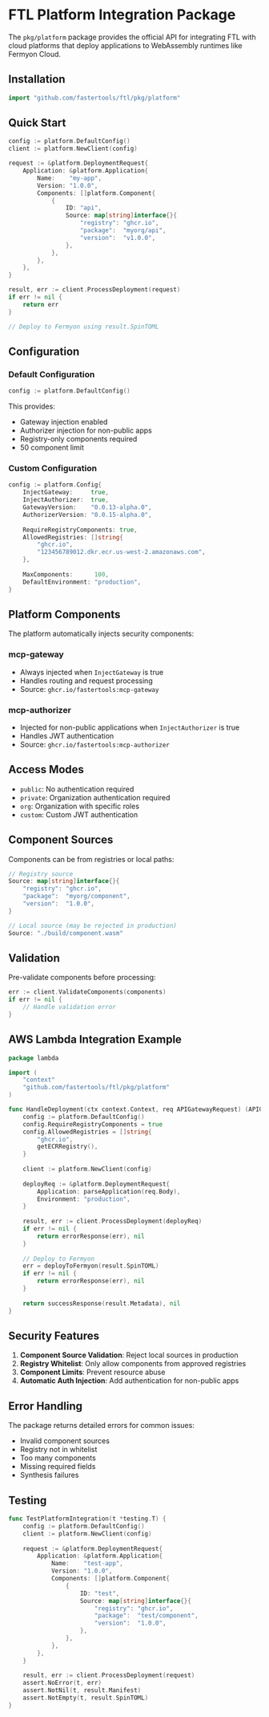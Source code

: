# FTL Platform Integration Package

The `pkg/platform` package provides the official API for integrating FTL with cloud platforms that deploy applications to WebAssembly runtimes like Fermyon Cloud.

## Installation

```go
import "github.com/fastertools/ftl/pkg/platform"
```

## Quick Start

```go
config := platform.DefaultConfig()
client := platform.NewClient(config)

request := &platform.DeploymentRequest{
    Application: &platform.Application{
        Name:    "my-app",
        Version: "1.0.0",
        Components: []platform.Component{
            {
                ID: "api",
                Source: map[string]interface{}{
                    "registry": "ghcr.io",
                    "package":  "myorg/api",
                    "version":  "v1.0.0",
                },
            },
        },
    },
}

result, err := client.ProcessDeployment(request)
if err != nil {
    return err
}

// Deploy to Fermyon using result.SpinTOML
```

## Configuration

### Default Configuration

```go
config := platform.DefaultConfig()
```

This provides:
- Gateway injection enabled
- Authorizer injection for non-public apps
- Registry-only components required
- 50 component limit

### Custom Configuration

```go
config := platform.Config{
    InjectGateway:     true,
    InjectAuthorizer:  true,
    GatewayVersion:    "0.0.13-alpha.0",
    AuthorizerVersion: "0.0.15-alpha.0",
    
    RequireRegistryComponents: true,
    AllowedRegistries: []string{
        "ghcr.io",
        "123456789012.dkr.ecr.us-west-2.amazonaws.com",
    },
    
    MaxComponents:      100,
    DefaultEnvironment: "production",
}
```

## Platform Components

The platform automatically injects security components:

### mcp-gateway
- Always injected when `InjectGateway` is true
- Handles routing and request processing
- Source: `ghcr.io/fastertools:mcp-gateway`

### mcp-authorizer
- Injected for non-public applications when `InjectAuthorizer` is true
- Handles JWT authentication
- Source: `ghcr.io/fastertools:mcp-authorizer`

## Access Modes

- `public`: No authentication required
- `private`: Organization authentication required
- `org`: Organization with specific roles
- `custom`: Custom JWT authentication

## Component Sources

Components can be from registries or local paths:

```go
// Registry source
Source: map[string]interface{}{
    "registry": "ghcr.io",
    "package":  "myorg/component",
    "version":  "1.0.0",
}

// Local source (may be rejected in production)
Source: "./build/component.wasm"
```

## Validation

Pre-validate components before processing:

```go
err := client.ValidateComponents(components)
if err != nil {
    // Handle validation error
}
```

## AWS Lambda Integration Example

```go
package lambda

import (
    "context"
    "github.com/fastertools/ftl/pkg/platform"
)

func HandleDeployment(ctx context.Context, req APIGatewayRequest) (APIGatewayResponse, error) {
    config := platform.DefaultConfig()
    config.RequireRegistryComponents = true
    config.AllowedRegistries = []string{
        "ghcr.io",
        getECRRegistry(),
    }
    
    client := platform.NewClient(config)
    
    deployReq := &platform.DeploymentRequest{
        Application: parseApplication(req.Body),
        Environment: "production",
    }
    
    result, err := client.ProcessDeployment(deployReq)
    if err != nil {
        return errorResponse(err), nil
    }
    
    // Deploy to Fermyon
    err = deployToFermyon(result.SpinTOML)
    if err != nil {
        return errorResponse(err), nil
    }
    
    return successResponse(result.Metadata), nil
}
```

## Security Features

1. **Component Source Validation**: Reject local sources in production
2. **Registry Whitelist**: Only allow components from approved registries
3. **Component Limits**: Prevent resource abuse
4. **Automatic Auth Injection**: Add authentication for non-public apps

## Error Handling

The package returns detailed errors for common issues:

- Invalid component sources
- Registry not in whitelist
- Too many components
- Missing required fields
- Synthesis failures

## Testing

```go
func TestPlatformIntegration(t *testing.T) {
    config := platform.DefaultConfig()
    client := platform.NewClient(config)
    
    request := &platform.DeploymentRequest{
        Application: &platform.Application{
            Name:    "test-app",
            Version: "1.0.0",
            Components: []platform.Component{
                {
                    ID: "test",
                    Source: map[string]interface{}{
                        "registry": "ghcr.io",
                        "package":  "test/component",
                        "version":  "1.0.0",
                    },
                },
            },
        },
    }
    
    result, err := client.ProcessDeployment(request)
    assert.NoError(t, err)
    assert.NotNil(t, result.Manifest)
    assert.NotEmpty(t, result.SpinTOML)
}
```